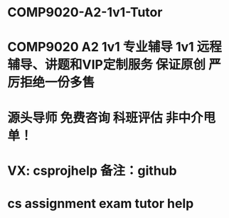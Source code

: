 # COMP9020-A2-1v1-Tutor
# COMP9020 A2 1v1 专业辅导 1v1 远程辅导、讲题和VIP定制服务 保证原创 严厉拒绝一份多售
# 源头导师 免费咨询 科班评估 非中介甩单！
# VX: csprojhelp 备注：github
# cs assignment exam tutor help

